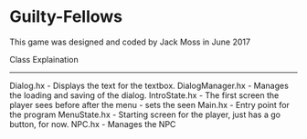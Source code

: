 # Guilty-Fellows
This game was designed and coded by Jack Moss in June 2017

Class Explaination
________________________________________________________________________

Dialog.hx - Displays the text for the textbox.
DialogManager.hx - Manages the loading and saving of the dialog.
IntroState.hx - The first screen the player sees before after the menu - sets the seen
Main.hx - Entry point for the program
MenuState.hx - Starting screen for the player, just has a go button, for now.
NPC.hx - Manages the NPC
